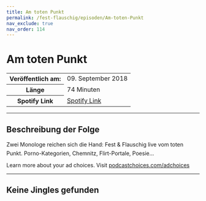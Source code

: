```yaml
---
title: Am toten Punkt
permalink: /fest-flauschig/episoden/Am-toten-Punkt
nav_exclude: true
nav_order: 114
---
```


# Am toten Punkt
<table class="resp-table dcf-table dcf-table-responsive dcf-table-bordered dcf-table-striped dcf-w-100%">
                    <tbody>
                        <tr>
                            <th scope="row">Veröffentlich am:</th>
                            <td data-label="Veröffentlich am:">09. September 2018</td>
                        </tr>
                        <tr>
                            <th scope="row">Länge </th>
                            <td data-label="Länge ">74 Minuten</td>
                        </tr><tr>
                                <th scope="row">Spotify Link</th>
                                <td data-label="Spotify Link"><a href="https://open.spotify.com/episode/1grKSqZdyluNE9PYuDvfyp">Spotify Link</a></td>
                            </tr></tbody>
                </table>

***

## Beschreibung der Folge

<div>
Zwei Monologe reichen sich die Hand: Fest &amp; Flauschig live vom toten Punkt. Porno-Kategorien, Chemnitz, Flirt-Portale, Poesie... <p> </p><p>Learn more about your ad choices. Visit <a href="https://podcastchoices.com/adchoices">podcastchoices.com/adchoices</a></p>  
</div>

***

## Keine Jingles gefunden